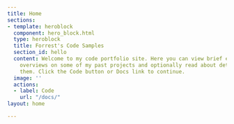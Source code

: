 ```yaml
---
title: Home
sections:
- template: heroblock
  component: hero_block.html
  type: heroblock
  title: Forrest's Code Samples
  section_id: hello
  content: Welcome to my code portfolio site. Here you can view brief examples and
    overviews on some of my past projects and optionally read about details surrounding
    them. Click the Code button or Docs link to continue.
  image: ''
  actions:
  - label: Code
    url: "/docs/"
layout: home

---
```

